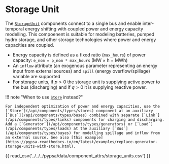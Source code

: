 # Storage Unit

The [`StorageUnit`](/api/components/types/storage_units) components connect to a single bus and enable inter-temporal energy shifting with coupled power and energy capacity modelling. This compoenent is suitable for modeling batteries, pumped hydro storage, and other storage technologies where power and energy capacities are coupled.

- Energy capacity is defined as a fixed ratio (`max_hours`) of power capacity: `e_nom = p_nom * max_hours` (MW × h = MWh)
- An `inflow` attribute (an exogenous parameter representing an energy input from external sources) and `spill` (energy overflow/spillage) variable are supported
- For storage units, if $p>0$ the storage unit is supplying active power to the bus (discharging) and if $q>0$ it is supplying reactive power.

!!! note "When to use [`Store`](/api/components/types/stores) instead?"

    For independent optimization of power and energy capacities, use the [`Store`](/api/components/types/stores) component at an auxiliary [`Bus`](/api/components/types/buses) combined with separate [`Link`](/api/components/types/links) components for charging and discharging. Add a [`Generator`](/api/components/types/generators) or [`Load`](/api/components/types/loads) at the auxiliary [`Bus`](/api/components/types/buses) for modelling spillage and inflow from an external source. See also [this example](https://pypsa.readthedocs.io/en/latest/examples/replace-generator-storage-units-with-store.html).

{{ read_csv('../../../pypsa/data/component_attrs/storage_units.csv') }}
